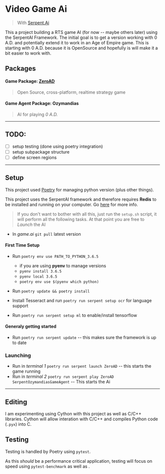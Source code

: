 # Video Game Ai

> With [Serpent.Ai](https://github.com/SerpentAI/SerpentAI)

This a project building a RTS game AI (for now -- maybe others later) using the SerpentAI Framework. The initial goal is to get a version working with 0 A.D. and potentially extend it to work in an Age of Empire game.
This is starting with 0 A.D. because it is OpenSource and hopefully is will make it a bit easier to work with.

## Packages

#### Game Package: [ZeroAD](https://play0ad.com/)

> Open Source, cross-platform, realtime strategy game

#### Game Agent Package: Ozymandias

> AI for playing *0 A.D.*

---

## TODO:

- [ ] setup testing (done using poetry integration)
- [ ] setup subpackage structure
- [ ] define screen regions

---

## Setup

This project used [Poetry](https://github.com/python-poetry/poetry) for managing python version (plus other things).

This project uses the SerpentAI framework and therefore requires **Redis** to be installed and running on your computer. Go [here](https://github.com/SerpentAI/SerpentAI/wiki/Linux-Installation-Guide#redis) for more info.

> If you don't want to bother with all this, just run the `setup.sh` script, it will perform all the following tasks. At that point you are free to *Launch* the AI

+ In *game.ai* `git pull` latest version

#### First Time Setup

+ Run `poetry env use PATH_TO_PYTHON_3.6.5`
    - if you are using **pyenv** to manage versions
    - `pyenv install 3.6.5`
    - `pyenv local 3.6.5`
    - `poetry env use $(pyenv which python)`

+ Run `poetry update && poetry install`
+ Install Tesseract and run `poetry run serpent setup ocr` for language support
+ Run `poetry run serpent setup ml` to enable/install tensorflow

#### Generaly getting started

+ Run `poetry run serpent update` -- this makes sure the framework is up to date

### Launching

+ Run in *terminal 1* `poetry run serpent launch ZeroAD` -- this starts the game running
+ Run in *terminal 2* `poetry run serpent play ZeroAD SerpentOzymandiasGameAgent` -- This starts the Ai

---

## Editing

I am experimenting using Cython with this project as well as C/C++ libraries. Cython will allow interation with C/C++ and compiles Python code (`.pyx`) into C.


## Testing

Testing is handled by Poetry using `pytest`.

As this *should* be a performance critical application, testing will focus on speed using `pytest-benchmark` as well as .
